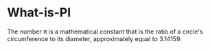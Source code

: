 # What-is-PI
The number π is a mathematical constant that is the ratio of a circle's circumference to its diameter, approximately equal to 3.14159.
